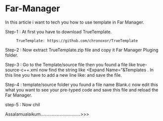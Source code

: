 # Far-Manager

In this article i want to tech you how to use template in Far Manager.

Step-1 : At first you have to download TrueTemplate.
          
         TrueTemplate: https://github.com/chronoxor/TrueTemplate
         
Step-2 : Now extract TrueTemplate.zip file and copy it Far Manager Pluging folder.

Step-3 : Go to the Template/source file then you found a file like true-source-c++.xml now find the string like <Expand Name="&amp;Templates . In this line you have to add a new line like:      <Expand Name="Template: test" At="&AnyWhere;" SubMenu="1" To="\i'$\templates\source\test.cpp'"/>  and save the file.
  
Step-4 : template/source folder you found a file name Blank.c now edit this what you want to see your pre-typed code and save this file and reload the Far Manager.

step-5 : Now chil 

Assalamualaikum................................>>>
